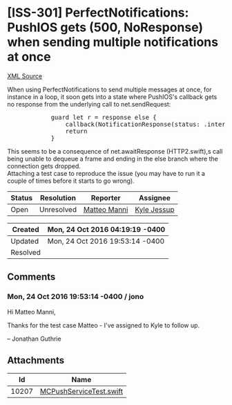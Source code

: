# [ISS-301] PerfectNotifications: PushIOS gets (500, NoResponse) when sending multiple notifications at once

[XML Source](../xml/ISS-301.xml)
<p><p>When using PerfectNotifications to send multiple messages at once, for instance in a loop, it soon gets into a state where PushIOS's callback gets no response from the underlying call to net.sendRequest:</p>

<div class="preformatted panel" style="border-width: 1px;"><div class="preformattedContent panelContent">
<pre>            guard let r = response else {
                callback(NotificationResponse(status: .internalServerError, body: UTF8Encoding.decode(string: "No response")))
                return
            }
</pre>
</div></div>

<p>This seems to be a consequence of net.awaitResponse (HTTP2.swift),s call being unable to dequeue a frame and ending in the else branch where the connection gets dropped.<br/>
Attaching a test case to reproduce the issue (you may have to run it a couple of times before it starts to go wrong).</p></p>





Status|Resolution|Reporter|Assignee
------|----------|--------|--------
Open|Unresolved|[Matteo Manni](m.manni.m@gmail.com)|[Kyle Jessup]($kjessup)





Created|Mon, 24 Oct 2016 04:19:19 -0400
-------|--------------
Updated|Mon, 24 Oct 2016 19:53:14 -0400
Resolved|


## Comments




### Mon, 24 Oct 2016 19:53:14 -0400 / jono 

<p><p>Hi Matteo Manni,</p>

<p>Thanks for the test case Matteo - I've assigned to Kyle to follow up.</p>

<p>– Jonathan Guthrie</p></p>

## Attachments





Id|Name
------|------------
10207|[MCPushServiceTest.swift](../attachment/10207/MCPushServiceTest.swift)

